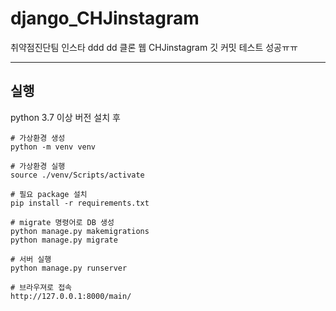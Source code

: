 # django_CHJinstagram

취약점진단팀 인스타  ddd dd 클론 웹 CHJinstagram 깃 커밋 테스트 성공ㅠㅠ


---

## 실행

python 3.7 이상 버전 설치 후

```
# 가상환경 생성 
python -m venv venv

# 가상환경 실행
source ./venv/Scripts/activate

# 필요 package 설치
pip install -r requirements.txt

# migrate 명령어로 DB 생성
python manage.py makemigrations
python manage.py migrate

# 서버 실행
python manage.py runserver

# 브라우져로 접속
http://127.0.0.1:8000/main/
```
